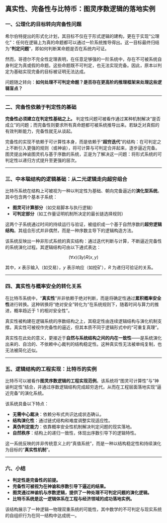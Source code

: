 ## 真实性、完备性与比特币：图灵序数逻辑的落地实例

### 一、公理化的目标转向完备性问题

希尔伯特提出的形式化计划，其目标不仅在于形式逻辑的建构，更在于实现“公理化”：任何在逻辑上为真的命题都可以通过一阶系统推导得出。这一目标最终归结为“**判定问题**”，即如何判断某命题是否在系统内可证。

然而，哥德尔不完全性定理表明，在任意足够强的一阶系统中，存在不可被系统自身判定为真或假的命题。这些命题既不可判定，也无法实现完备。因此，原本以判定为基础实现完备的目标被证明无法达成。

问题随之转向：**如何处理不可判定命题？是否存在更高阶的推理框架来处理这些逻辑盲点？**

---

### 二、完备性依赖于判定性的基础

**完备性必须建立在判定性基础之上。** 判定性问题可被看作通过某种机制解决“是否成立”的问题；而完备性则要求所有真命题都可被系统推导出来。若缺乏对真假的有效判断能力，完备性就无从谈起。

完备性的实现不依赖于可计算性本身，而是依赖于“**超穷迭代**”的结构：在可判定之上不断引入更强的规则（或神谕），将可计算与可判定合并起来，逐步逼近完备。图灵提出神谕图灵机与基于序数的系统，正是为了解决这一问题：将形式系统的可判定性以递归方式提升至更强的层次。

---

### 三、中本聪结构的逻辑基础：从二元逻辑走向超穷组合

比特币系统在结构上可被视为一种以判定性为基础、朝向完备逼近的**演化型系统**。其中包含两个基本子系统：

* **图灵可计算部分**（如交易脚本与执行逻辑）
* **可判定部分**（如工作量证明机制所决定的最长链选择规则）

这两个子系统通过时间的持续运行与验证，被组织成一个基于自然序数的**超穷逻辑结构**。其组合形式并非偶然，而是一种序数主导下的逻辑构造方法。

该系统反映出一种非形式系统的真实结构：通过迭代判断与计算，不断逼近完备性的系统演化过程。其逻辑结构可由以下通式表达：

$$(\forall x)(\exists y)R(x,y)$$

其中，$x$ 表示输入（如交易），$y$ 表示响应（如挖矿），$R$ 为递归可验证的关系。

---

### 四、真实性与概率安全的转化关系

在比特币系统中，“**真实性**”并非依赖于绝对判断，而是将确定性通过**累积概率安全性**进行转换。这种转换将“绝对安全”转化为“在系统规则下，随着时间与算力的推进，概率趋近于 1 的相对安全性”。

真实性被构建在逻辑系统的序数结构之上，其稳定性由连续逻辑结构与演化机制支撑。真实性可被视作完备性的逼近，但其本质不同于逻辑形式中的“可重复真理”。

真实性在此处的意义，更接近于**自然与系统结构之间的内在一致性**——是系统演化出来的、自洽的、不依赖中心裁判的结构稳定性。这种真实性无法被单纯复制，也无法被简化近似。

---

### 五、逻辑结构的工程实现：比特币的实例

比特币可以被看作**图灵序数逻辑的工程实现范例**。该系统将“图灵可计算性”与“神谕判定性”结合，并通过序数逻辑结构完成超穷迭代，从而在工程层面落地实现“逼近完备”的演化系统。

该系统具备以下特点：

* **无需中心裁决**：依赖分布式共识达成状态确认。
* **结构演化性**：通过链式结构和难度调整实现适应性。
* **真伪判定能力**：依靠概率安全性机制解决判定问题的现实落地。
* **自然秩序**：结构上的递归一致性，体现出序数引导下的逻辑特性。

这一系统反映的并非传统意义上的“真值系统”，而是一种以结构稳定性和持续演化为目标的“**真实性机制**”。

---

### 六、小结

* **判定性是完备性的前提。**
* **完备性可被视为在神谕和序数引导下逼近的结果。**
* **图灵通过神谕机与序数逻辑，提供了一种处理不可判定问题的演化逻辑。**
* **比特币系统是这一逻辑体系在工程与经济领域的成功落地实例。**

该结构展示了一种逻辑—物理双重系统的可能性，其中数学的不可判定与现实系统的自组织行为在同一结构中达成统一。
